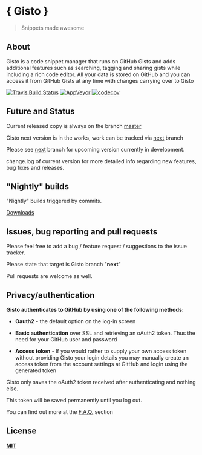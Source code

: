 # { Gisto } 

> Snippets made awesome

## About

Gisto is a code snippet manager that runs on GitHub Gists and adds additional features such as searching, tagging and sharing gists while including a rich code editor. 
All your data is stored on GitHub and you can access it from GitHub Gists at any time with changes carrying over to Gisto

[![Travis Build Status](https://img.shields.io/travis/Gisto/Gisto/next.svg?logo=travis&style=flat-square)](https://travis-ci.org/Gisto/Gisto) 
[![AppVeyor](https://ci.appveyor.com/api/projects/status/tdogyqe0sa10iopb?svg=true&style=flat-square)](https://ci.appveyor.com/project/sanusart/gisto)
[![codecov](https://codecov.io/gh/gisto/gisto/branch/next/graph/badge.svg)](https://codecov.io/gh/gisto/gisto)

## Future and Status

Current released copy is always on the branch [master]([next](https://github.com/Gisto/Gisto/tree/master))

Gisto next version is in the works, work can be tracked via [next](https://github.com/Gisto/Gisto/tree/next) branch

Please see [next](https://github.com/Gisto/Gisto/tree/next) branch for upcoming version currently in development.

change.log of current version for more detailed info regarding new features, bug fixes and releases.

## "Nightly" builds

"Nightly" builds triggered by commits.

[Downloads](https://gisto-releases.s3.amazonaws.com/index.html)

## Issues, bug reporting and pull requests

Please feel free to add a bug / feature request / suggestions to the issue tracker.

Please state that target is Gisto branch "**next**"

Pull requests are welcome as well.

## Privacy/authentication

**Gisto authenticates to GitHub by using one of the following methods:**

- **Oauth2** - the default option on the log-in screen

- **Basic authentication** over SSL and retrieving an oAuth2 token. Thus the need for your GitHub user and password

- **Access token** - If you would rather to supply your own access token without providing Gisto your login details you may manually create an access token from the account settings at GitHub and login using the generated token 

Gisto only saves the oAuth2 token received after authenticating and nothing else.

This token will be saved permanently until you log out.

You can find out more at the [F.A.Q.](http://www.gistoapp.com/faq/) section


## License

[**MIT**](https://github.com/Gisto/Gisto/blob/master/LICENSE)
